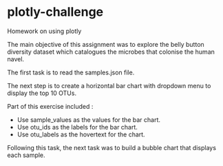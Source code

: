 # plotly-challenge
Homework on using plotly

The main objective of this assignment was to explore the belly button diversity dataset which catalogues the microbes that colonise the human navel. 

The first task is to read the samples.json file. 

The next step is to create a horizontal bar chart with dropdown menu to display the top 10 OTUs. 

Part of this exercise included : 
- Use sample_values as the values for the bar chart.
- Use otu_ids as the labels for the bar chart.
- Use otu_labels as the hovertext for the chart.


Following this task, the next task was to build a bubble chart that displays each sample.